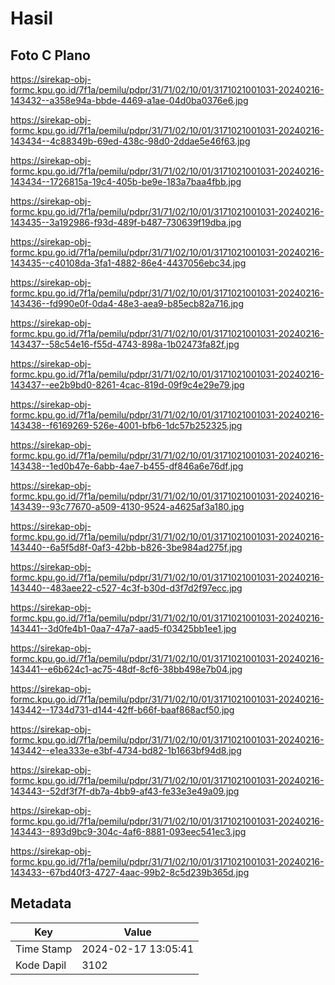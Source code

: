 # Hasil

## Foto C Plano

https://sirekap-obj-formc.kpu.go.id/7f1a/pemilu/pdpr/31/71/02/10/01/3171021001031-20240216-143432--a358e94a-bbde-4469-a1ae-04d0ba0376e6.jpg

https://sirekap-obj-formc.kpu.go.id/7f1a/pemilu/pdpr/31/71/02/10/01/3171021001031-20240216-143434--4c88349b-69ed-438c-98d0-2ddae5e46f63.jpg

https://sirekap-obj-formc.kpu.go.id/7f1a/pemilu/pdpr/31/71/02/10/01/3171021001031-20240216-143434--1726815a-19c4-405b-be9e-183a7baa4fbb.jpg

https://sirekap-obj-formc.kpu.go.id/7f1a/pemilu/pdpr/31/71/02/10/01/3171021001031-20240216-143435--3a192986-f93d-489f-b487-730639f19dba.jpg

https://sirekap-obj-formc.kpu.go.id/7f1a/pemilu/pdpr/31/71/02/10/01/3171021001031-20240216-143435--c40108da-3fa1-4882-86e4-4437056ebc34.jpg

https://sirekap-obj-formc.kpu.go.id/7f1a/pemilu/pdpr/31/71/02/10/01/3171021001031-20240216-143436--fd990e0f-0da4-48e3-aea9-b85ecb82a716.jpg

https://sirekap-obj-formc.kpu.go.id/7f1a/pemilu/pdpr/31/71/02/10/01/3171021001031-20240216-143437--58c54e16-f55d-4743-898a-1b02473fa82f.jpg

https://sirekap-obj-formc.kpu.go.id/7f1a/pemilu/pdpr/31/71/02/10/01/3171021001031-20240216-143437--ee2b9bd0-8261-4cac-819d-09f9c4e29e79.jpg

https://sirekap-obj-formc.kpu.go.id/7f1a/pemilu/pdpr/31/71/02/10/01/3171021001031-20240216-143438--f6169269-526e-4001-bfb6-1dc57b252325.jpg

https://sirekap-obj-formc.kpu.go.id/7f1a/pemilu/pdpr/31/71/02/10/01/3171021001031-20240216-143438--1ed0b47e-6abb-4ae7-b455-df846a6e76df.jpg

https://sirekap-obj-formc.kpu.go.id/7f1a/pemilu/pdpr/31/71/02/10/01/3171021001031-20240216-143439--93c77670-a509-4130-9524-a4625af3a180.jpg

https://sirekap-obj-formc.kpu.go.id/7f1a/pemilu/pdpr/31/71/02/10/01/3171021001031-20240216-143440--6a5f5d8f-0af3-42bb-b826-3be984ad275f.jpg

https://sirekap-obj-formc.kpu.go.id/7f1a/pemilu/pdpr/31/71/02/10/01/3171021001031-20240216-143440--483aee22-c527-4c3f-b30d-d3f7d2f97ecc.jpg

https://sirekap-obj-formc.kpu.go.id/7f1a/pemilu/pdpr/31/71/02/10/01/3171021001031-20240216-143441--3d0fe4b1-0aa7-47a7-aad5-f03425bb1ee1.jpg

https://sirekap-obj-formc.kpu.go.id/7f1a/pemilu/pdpr/31/71/02/10/01/3171021001031-20240216-143441--e6b624c1-ac75-48df-8cf6-38bb498e7b04.jpg

https://sirekap-obj-formc.kpu.go.id/7f1a/pemilu/pdpr/31/71/02/10/01/3171021001031-20240216-143442--1734d731-d144-42ff-b66f-baaf868acf50.jpg

https://sirekap-obj-formc.kpu.go.id/7f1a/pemilu/pdpr/31/71/02/10/01/3171021001031-20240216-143442--e1ea333e-e3bf-4734-bd82-1b1663bf94d8.jpg

https://sirekap-obj-formc.kpu.go.id/7f1a/pemilu/pdpr/31/71/02/10/01/3171021001031-20240216-143443--52df3f7f-db7a-4bb9-af43-fe33e3e49a09.jpg

https://sirekap-obj-formc.kpu.go.id/7f1a/pemilu/pdpr/31/71/02/10/01/3171021001031-20240216-143443--893d9bc9-304c-4af6-8881-093eec541ec3.jpg

https://sirekap-obj-formc.kpu.go.id/7f1a/pemilu/pdpr/31/71/02/10/01/3171021001031-20240216-143433--67bd40f3-4727-4aac-99b2-8c5d239b365d.jpg


## Metadata

| Key        | Value               |
| ---------- | ------------------- |
| Time Stamp | 2024-02-17 13:05:41 |
| Kode Dapil | 3102                |



